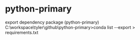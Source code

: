 # python-primary

export dependency package
(python-primary) C:\workspace\tyler\github\python-primary>conda list --export > requirements.txt